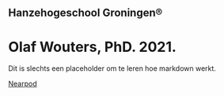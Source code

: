 ## Hanzehogeschool Groningen®
# Olaf Wouters, PhD. 2021.

Dit is slechts een placeholder om te leren hoe markdown werkt.


[Nearpod](.nearpod//nearpod.html)